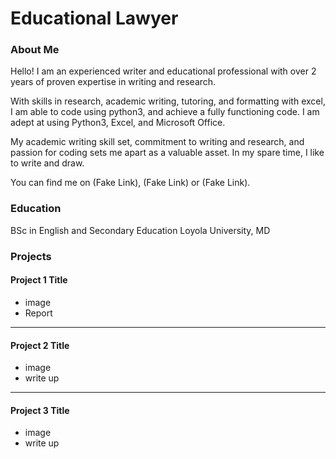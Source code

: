 # Educational Lawyer

### About Me 
Hello! I am an experienced writer and educational professional with over 2 years of proven expertise in writing and research. 

With skills in research, academic writing, tutoring, and formatting with excel, I am able to code using python3, and achieve a fully functioning code. I am adept at using Python3, Excel, and Microsoft Office. 

My academic writing skill set, commitment to writing and research, and passion for coding sets me apart as a valuable asset.  In my spare time, I like to write and draw.

You can find me on (Fake Link), (Fake Link) or (Fake Link).

### Education 
BSc in English and Secondary Education
Loyola University, MD

### Projects

#### Project 1 Title
 - image
 - Report

***
#### Project 2 Title
 - image
 - write up

***
#### Project 3 Title
 - image
 - write up
